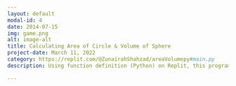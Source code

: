 ```yaml
---
layout: default
modal-id: 4
date: 2014-07-15
img: game.png
alt: image-alt
title: Calculating Area of Circle & Volume of Sphere
project-date: March 11, 2022
category: https://replit.com/@ZunairahShahzad/areaVolumepy#main.py
description: Using function definition (Python) on Replit, this program was created to calculate and print out the volume of a sphere and the area of a circle. The main prompts the user for the radius which is passed as a perimeter. In function definition, the keyword in the header is def which is followed by the name of the function (volume or area) and the body contains equations on how to solve for each. Once a function is defined, it is called and the program outputs the area and volume depending on the radius specified by the user. 

---
```

